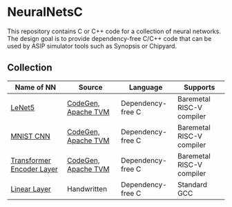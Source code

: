 # NeuralNetsC

This repository contains C or C++ code for a collection of neural networks. The design goal is to provide dependency-free C/C++ code that can be used by ASIP simulator tools such as Synopsis or Chipyard.

## Collection

|Name of NN|Source|Language|Supports|
|-|-|-|-|
|[LeNet5](./codegen/lenet5/)|[CodeGen, Apache TVM]((https://github.com/danielbinschmid/C-CodeGen-NN))|Dependency-free C|Baremetal RISC-V compiler|
|[MNIST CNN](./codegen/mnist_cnn/)|[CodeGen, Apache TVM]((https://github.com/danielbinschmid/C-CodeGen-NN))|Dependency-free C|Baremetal RISC-V compiler|
|[Transformer Encoder Layer](./codegen/transformer_enc_layer/)|[CodeGen, Apache TVM]((https://github.com/danielbinschmid/C-CodeGen-NN))|Dependency-free C|Baremetal RISC-V compiler|
|[Linear Layer](./plain_c/feedforward)|Handwritten|Dependency-free C|Standard GCC|
